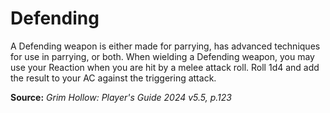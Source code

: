 # Defending
A Defending weapon is either made for parrying, has advanced techniques for use in parrying, or both. When wielding a Defending weapon, you may use your Reaction when you are hit by a melee attack roll. Roll 1d4 and add the result to your AC against the triggering attack.

**Source:** *Grim Hollow: Player's Guide 2024 v5.5, p.123*